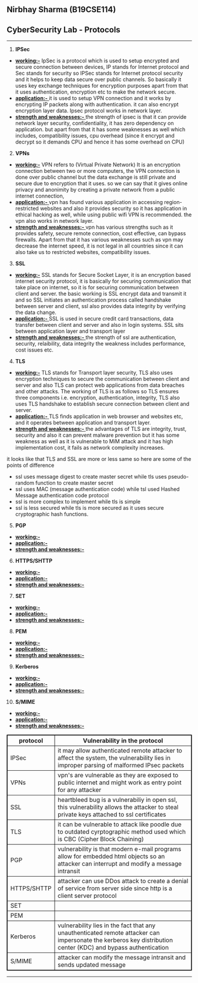 ## Nirbhay Sharma (B19CSE114)
## CyberSecurity Lab - Protocols

---


1. **IPSec**

- <u>**working:-**</u> IpSec is a protocol which is used to setup encrypted and secure connection between devices, IP stands for Internet protocol and Sec stands for security so IPSec stands for Internet protocol security and it helps to keep data secure over public channels. So basically it uses key exchange techniques for encryption purposes apart from that it uses authentication, encryption etc to make the network secure.
- <u> **application:-** </u> it is used to setup VPN connection and it works by encrypting IP packets along with authentication. it can also encrypt encryption layer data. Ipsec protocol works in network layer.
- <u> **strength and weaknesses:-** </u> the strength of ipsec is that it can provide network layer security, confidentiality, it has zero dependency on application. but apart from that it has some weaknesses as well which includes, compatibility issues, cpu overhead (since it encrypt and decrypt so it demands CPU and hence it has some overhead on CPU)


2. **VPNs**

- <u>**working:-**</u> VPN refers to (Virtual Private Network) It is an encryption connection between two or more computers, the VPN connection is done over public channel but the data exchange is still private and secure due to encryption that it uses. so we can say that it gives online privacy and anonimity by creating a private network from a public internet connection, 
- <u> **application:-** </u> vpn has found various application in accessing region-restricted websites and also it provides security so it has application in ethical hacking as well, while using public wifi VPN is recommended. the vpn also works in network layer.
- <u> **strength and weaknesses:-** </u> vpn has various strengths such as it provides safety, secure remote connection, cost effective, can bypass firewalls. Apart from that it has various weaknesses such as vpn may decrease the internet speed, it is not legal in all countries since it can also take us to restricted websites, compatibility issues.

3. **SSL**

- <u>**working:-**</u> SSL stands for Secure Socket Layer, it is an encryption based internet security protocol, it is basically for securing communication that take place on internet, so it is for securing communication between client and server. the basic working is SSL encrypt data and transmit it and so SSL initiates an authentication process called handshake between server and client, ssl also provides data integrity by verifying the data change.
- <u> **application:-** </u> SSL is used in secure credit card transactions, data transfer between client and server and also in login systems. SSL sits between application layer and transport layer
- <u> **strength and weaknesses:-** </u> the strength of ssl are authentication, security, relaibility, data integrity the weakness includes performance, cost issues etc.

4. **TLS**

- <u>**working:-**</u> TLS stands for Transport layer security, TLS also uses encryption techniques to secure the communication between client and server and also TLS can protect web applications from data breaches and other attacks. The working of TLS is as follows so TLS ensures three components i.e. encryption, authentication, integrity, TLS also uses TLS handshake to establish secure connection between client and server.
- <u> **application:-** </u> TLS finds application in web browser and websites etc, and it operates between application and transport layer.
- <u> **strength and weaknesses:-** </u> the advantages of TLS are integrity, trust, security and also it can prevent malware prevention but it has some weakness as well as it is vulnerable to MiM attack and it has high implementation cost, it fails as network complexity increases.

it looks like that TLS and SSL are more or less same so here are some of the points of difference
- ssl uses message digest to create master secret while tls uses pseudo-random function to create master secret
- ssl uses MAC (message authentication code) while tsl used Hashed Message authentication code protocol 
- ssl is more complex to implement while tls is simple
- ssl is less secured while tls is more secured as it uses secure cryptographic hash functions.

5. **PGP**

- <u>**working:-**</u>
- <u> **application:-** </u>
- <u> **strength and weaknesses:-** </u>

6. **HTTPS/SHTTP**

- <u>**working:-**</u>
- <u> **application:-** </u>
- <u> **strength and weaknesses:-** </u>
7. **SET**

- <u>**working:-**</u>
- <u> **application:-** </u>
- <u> **strength and weaknesses:-** </u>
8. **PEM**

- <u>**working:-**</u>
- <u> **application:-** </u>
- <u> **strength and weaknesses:-** </u>
9. **Kerberos**

- <u>**working:-**</u>
- <u> **application:-** </u>
- <u> **strength and weaknesses:-** </u>
10. **S/MIME**

- <u>**working:-**</u>
- <u> **application:-** </u>
- <u> **strength and weaknesses:-** </u>

|protocol|Vulnerability in the protocol|
|---|---|
|IPSec|it may allow authenticated remote attacker to affect the system, the vulnerability lies in improper parsing of malformed IPsec packets| 
|VPNs|vpn's are vulnerable as they are exposed to public internet and might work as entry point for any attacker|
|SSL|heartbleed bug is a vulnerabiliy in open ssl, this vulnerability allows the attacker to steal private keys attached to ssl certificates|
|TLS|it can be vulnerable to attack like poodle due to outdated cyrptographic method used which is CBC (Cipher Block Chaining)|
|PGP|vulnerability is that modern e-mail programs allow for embedded html objects so an attacker can interrupt and modify a message intransit|
|HTTPS/SHTTP|attacker can use DDos attack to create a denial of service from server side since http is a client server protocol|
|SET||
|PEM||
|Kerberos|vulnerability lies in the fact that any unauthenticated remote attacker can impersonate the kerberos key distribution center (KDC) and bypass authentication|
| S/MIME|attacker can modify the message intransit and sends updated message|


---

<style> 

table, th, td {
  border: 0.1px solid black;
  border-collapse: collapse;
}

</style>

<script type="text/javascript" src="http://cdn.mathjax.org/mathjax/latest/MathJax.js?config=TeX-AMS-MML_HTMLorMML"></script>
<script type="text/x-mathjax-config">
    MathJax.Hub.Config({ tex2jax: {inlineMath: [['$', '$']]}, messageStyle: "none" });
</script>